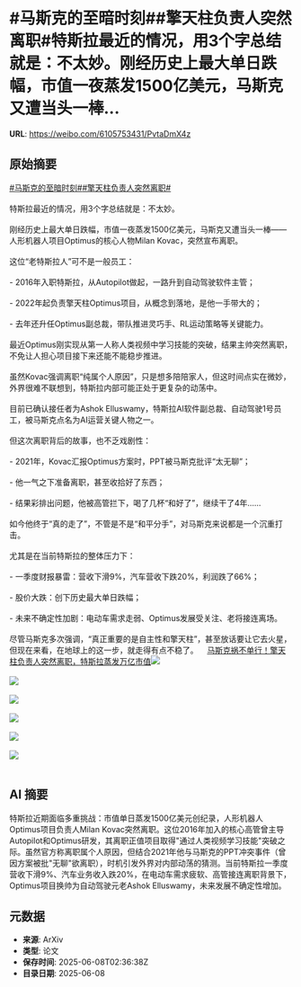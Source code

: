 # #马斯克的至暗时刻##擎天柱负责人突然离职#特斯拉最近的情况，用3个字总结就是：不太妙。刚经历史上最大单日跌幅，市值一夜蒸发1500亿美元，马斯克又遭当头一棒...

**URL**: https://weibo.com/6105753431/PvtaDmX4z

## 原始摘要

<a href="https://m.weibo.cn/search?containerid=231522type%3D1%26t%3D10%26q%3D%23%E9%A9%AC%E6%96%AF%E5%85%8B%E7%9A%84%E8%87%B3%E6%9A%97%E6%97%B6%E5%88%BB%23&amp;extparam=%23%E9%A9%AC%E6%96%AF%E5%85%8B%E7%9A%84%E8%87%B3%E6%9A%97%E6%97%B6%E5%88%BB%23" data-hide=""><span class="surl-text">#马斯克的至暗时刻#</span></a><a href="https://m.weibo.cn/search?containerid=231522type%3D1%26t%3D10%26q%3D%23%E6%93%8E%E5%A4%A9%E6%9F%B1%E8%B4%9F%E8%B4%A3%E4%BA%BA%E7%AA%81%E7%84%B6%E7%A6%BB%E8%81%8C%23&amp;extparam=%23%E6%93%8E%E5%A4%A9%E6%9F%B1%E8%B4%9F%E8%B4%A3%E4%BA%BA%E7%AA%81%E7%84%B6%E7%A6%BB%E8%81%8C%23" data-hide=""><span class="surl-text">#擎天柱负责人突然离职#</span></a><br><br>特斯拉最近的情况，用3个字总结就是：不太妙。<br><br>刚经历史上最大单日跌幅，市值一夜蒸发1500亿美元，马斯克又遭当头一棒——  <br>人形机器人项目Optimus的核心人物Milan Kovac，突然宣布离职。<br><br>这位“老特斯拉人”可不是一般员工：<br><br>- 2016年入职特斯拉，从Autopilot做起，一路升到自动驾驶软件主管；<br>    <br>- 2022年起负责擎天柱Optimus项目，从概念到落地，是他一手带大的；<br>    <br>- 去年还升任Optimus副总裁，带队推进灵巧手、RL运动策略等关键能力。<br>    <br>最近Optimus刚实现从第一人称人类视频中学习技能的突破，结果主帅突然离职，不免让人担心项目接下来还能不能稳步推进。<br><br>虽然Kovac强调离职“纯属个人原因”，只是想多陪陪家人，但这时间点实在微妙，  <br>外界很难不联想到，特斯拉内部可能正处于更复杂的动荡中。<br><br>目前已确认接任者为Ashok Elluswamy，特斯拉AI软件副总裁、自动驾驶1号员工，被马斯克点名为AI运营关键人物之一。<br><br>但这次离职背后的故事，也不乏戏剧性：<br><br>- 2021年，Kovac汇报Optimus方案时，PPT被马斯克批评“太无聊”；<br>    <br>- 他一气之下准备离职，甚至收拾好了东西；<br>    <br>- 结果彩排出问题，他被高管拦下，喝了几杯“和好了”，继续干了4年……<br>    <br>如今他终于“真的走了”，不管是不是“和平分手”，对马斯克来说都是一个沉重打击。<br><br>尤其是在当前特斯拉的整体压力下：<br><br>- 一季度财报暴雷：营收下滑9%，汽车营收下跌20%，利润跌了66%；<br>    <br>- 股价大跌：创下历史最大单日跌幅；<br>    <br>- 未来不确定性加剧：电动车需求走弱、Optimus发展受关注、老将接连离场。<br>    <br>尽管马斯克多次强调，“真正重要的是自主性和擎天柱”，甚至放话要让它去火星，但现在来看，在地球上的这一步，就走得有点不稳了。<a href="https://weibo.cn/sinaurl?u=https%3A%2F%2Fmp.weixin.qq.com%2Fs%2FUJnMiYsULvdEI0qHFwrc5A" data-hide=""><span class="url-icon"><img style="width: 1rem;height: 1rem" src="https://h5.sinaimg.cn/upload/2015/09/25/3/timeline_card_small_web_default.png" referrerpolicy="no-referrer"></span><span class="surl-text">马斯克祸不单行！擎天柱负责人突然离职，特斯拉蒸发万亿市值</span></a><img style="" src="https://tvax4.sinaimg.cn/large/006Fd7o3ly1i271zo1k0uj30bq08kdgi.jpg" referrerpolicy="no-referrer"><br><br><img style="" src="https://tvax4.sinaimg.cn/large/006Fd7o3ly1i271zo08jcg30fc054t9b.gif" referrerpolicy="no-referrer"><br><br><img style="" src="https://tvax1.sinaimg.cn/large/006Fd7o3ly1i271zo2femj30fc0fcjs3.jpg" referrerpolicy="no-referrer"><br><br><img style="" src="https://tvax1.sinaimg.cn/large/006Fd7o3ly1i271zo274lg30fc0cm75h.gif" referrerpolicy="no-referrer"><br><br><img style="" src="https://tvax2.sinaimg.cn/large/006Fd7o3ly1i271zo0kbfj30fd09owew.jpg" referrerpolicy="no-referrer"><br><br><img style="" src="https://tvax4.sinaimg.cn/large/006Fd7o3ly1i271zpun5dg30fc08k4qs.gif" referrerpolicy="no-referrer"><br><br>

## AI 摘要

特斯拉近期面临多重挑战：市值单日蒸发1500亿美元创纪录，人形机器人Optimus项目负责人Milan Kovac突然离职。这位2016年加入的核心高管曾主导Autopilot和Optimus研发，其离职正值项目取得"通过人类视频学习技能"突破之际。虽然官方称离职属个人原因，但结合2021年他与马斯克的PPT冲突事件（曾因方案被批"无聊"欲离职），时机引发外界对内部动荡的猜测。当前特斯拉一季度营收下滑9%、汽车业务收入跌20%，在电动车需求疲软、高管接连离职背景下，Optimus项目换帅为自动驾驶元老Ashok Elluswamy，未来发展不确定性增加。

## 元数据

- **来源**: ArXiv
- **类型**: 论文
- **保存时间**: 2025-06-08T02:36:38Z
- **目录日期**: 2025-06-08
